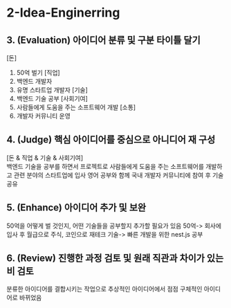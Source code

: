 # 2-Idea-Enginerring

## 3. (Evaluation) 아이디어 분류 및 구분 타이틀 달기
[돈]
1. 50억 벌기 
[직업]
2. 백엔드 개발자
3. 유명 스타트업 개발자
[기술]
4. 백엔드 기술 공부
[사회기여]
5. 사람들에게 도움을 주는 소프트웨어 개발
[소통]
6. 개발자 커뮤니티 운영

## 4. (Judge) 핵심 아이디어를 중심으로 아니디어 재 구성
[돈 & 직업 & 기술 & 사회기여]<br>
백엔드 기술을 공부를 하면서 프로젝트로 사람들에게 도움을 주는 소프트웨어를 개발하고 관련 분야의 스타트업에 입사
영어 공부와 함께 국내 개발자 커뮤니티에 참여 후 기술 공유

## 5. (Enhance) 아이디어 추가 및 보완
50억을 어떻게 벌 것인지, 어떤 기술들을 공부할지 추가할 필요가 있음
50억-> 회사에 입사 후 월급으로 주식, 코인으로 재테크
기술-> 빠른 개발을 위한 nest.js 공부

## 6. (Review) 진행한 과정 검토 및 원래 직관과 차이가 있는 비 검토
분류한 아이디어를 결합시키는 작업으로 추상적인 아이디어에서 점점 구체적인 아이디어로 바뀌었음
